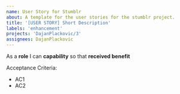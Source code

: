 ```yaml
---
name: User Story for Stumblr
about: A template for the user stories for the stumblr project.
title: '[USER STORY] Short Description'
labels: 'enhancement'
projects: 'DajanPlackovic/3'
assignees: DajanPlackovic
---
```


As a **role** I can **capability** so that **received benefit**

Acceptance Criteria:

- AC1
- AC2
